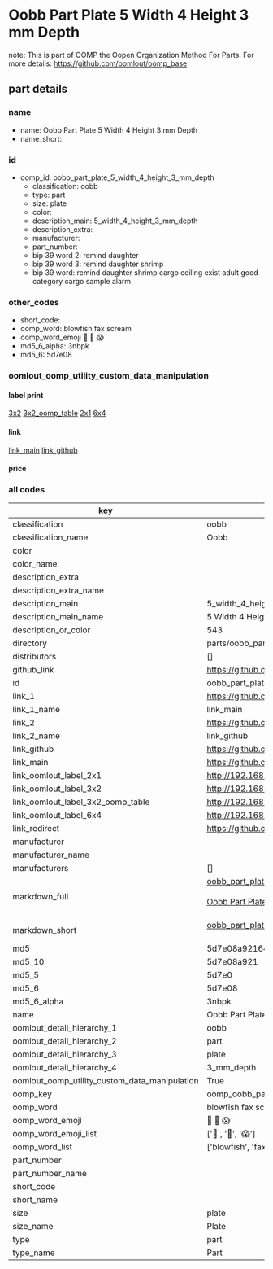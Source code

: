 # Oobb Part Plate 5 Width 4 Height 3 mm Depth  

note: This is part of OOMP the Oopen Organization Method For Parts. For more details: https://github.com/oomlout/oomp_base

##  part details
  







### name
* name: Oobb Part Plate 5 Width 4 Height 3 mm Depth
* name_short: 
### id
* oomp_id: oobb_part_plate_5_width_4_height_3_mm_depth
  * classification: oobb
  * type: part
  * size: plate
  * color: 
  * description_main: 5_width_4_height_3_mm_depth
  * description_extra: 
  * manufacturer: 
  * part_number: 
  * bip 39 word 2: remind daughter
  * bip 39 word 3: remind daughter shrimp
  * bip 39 word: remind daughter shrimp cargo ceiling exist adult good category cargo sample alarm

### other_codes
* short_code: 
* oomp_word: blowfish fax scream
* oomp_word_emoji :blowfish: :fax: :scream:
* md5_6_alpha: 3nbpk
* md5_6: 5d7e08






### oomlout_oomp_utility_custom_data_manipulation
#### label print
[3x2](http://192.168.1.245:1112/?label=oomp%203nbpk)
[3x2_oomp_table](http://192.168.1.108:1112/?label=oomp%203nbpk)
[2x1](http://192.168.1.242:1112/?label=oomp%203nbpk)
[6x4](http://192.168.1.55:1112/?label=oomp%203nbpk)    

#### link

[link_main](https://github.com/oomlout/oomlout_oomp_version_1_messy/tree/main/parts/oobb_part_plate_5_width_4_height_3_mm_depth) [link_github](https://github.com/oomlout/oomlout_oomp_version_1_messy/tree/main/parts/oobb_part_plate_5_width_4_height_3_mm_depth)                             

#### price







### all codes 
| key | value |  
| --- | --- |  
| classification | oobb |  
| classification_name | Oobb |  
| color |  |  
| color_name |  |  
| description_extra |  |  
| description_extra_name |  |  
| description_main | 5_width_4_height_3_mm_depth |  
| description_main_name | 5 Width 4 Height 3 mm Depth |  
| description_or_color | 543 |  
| directory | parts/oobb_part_plate_5_width_4_height_3_mm_depth |  
| distributors | [] |  
| github_link | https://github.com/oomlout/oomlout_oomp_part_src/tree/main/parts/oobb_part_plate_5_width_4_height_3_mm_depth |  
| id | oobb_part_plate_5_width_4_height_3_mm_depth |  
| link_1 | https://github.com/oomlout/oomlout_oomp_version_1_messy/tree/main/parts/oobb_part_plate_5_width_4_height_3_mm_depth |  
| link_1_name | link_main |  
| link_2 | https://github.com/oomlout/oomlout_oomp_version_1_messy/tree/main/parts/oobb_part_plate_5_width_4_height_3_mm_depth |  
| link_2_name | link_github |  
| link_github | https://github.com/oomlout/oomlout_oomp_version_1_messy/tree/main/parts/oobb_part_plate_5_width_4_height_3_mm_depth |  
| link_main | https://github.com/oomlout/oomlout_oomp_version_1_messy/tree/main/parts/oobb_part_plate_5_width_4_height_3_mm_depth |  
| link_oomlout_label_2x1 | http://192.168.1.242:1112/?label=oomp%203nbpk |  
| link_oomlout_label_3x2 | http://192.168.1.245:1112/?label=oomp%203nbpk |  
| link_oomlout_label_3x2_oomp_table | http://192.168.1.108:1112/?label=oomp%203nbpk |  
| link_oomlout_label_6x4 | http://192.168.1.55:1112/?label=oomp%203nbpk |  
| link_redirect | https://github.com/oomlout/oomlout_oomp_version_1_messy/tree/main/parts/oobb_part_plate_5_width_4_height_3_mm_depth |  
| manufacturer |  |  
| manufacturer_name |  |  
| manufacturers | [] |  
| markdown_full | [oobb_part_plate_5_width_4_height_3_mm_depth](none)<br>[](none)<br>[Oobb Part Plate 5 Width 4 Height 3 Mm Depth](none)<br><br> |  
| markdown_short | [oobb_part_plate_5_width_4_height_3_mm_depth](none)<br><br> |  
| md5 | 5d7e08a9216460793f12722b8e4df5ae |  
| md5_10 | 5d7e08a921 |  
| md5_5 | 5d7e0 |  
| md5_6 | 5d7e08 |  
| md5_6_alpha | 3nbpk |  
| name | Oobb Part Plate 5 Width 4 Height 3 mm Depth |  
| oomlout_detail_hierarchy_1 | oobb |  
| oomlout_detail_hierarchy_2 | part |  
| oomlout_detail_hierarchy_3 | plate |  
| oomlout_detail_hierarchy_4 | 3_mm_depth |  
| oomlout_oomp_utility_custom_data_manipulation | True |  
| oomp_key | oomp_oobb_part_plate_5_width_4_height_3_mm_depth |  
| oomp_word | blowfish fax scream |  
| oomp_word_emoji | :blowfish: :fax: :scream: |  
| oomp_word_emoji_list | [':blowfish:', ':fax:', ':scream:'] |  
| oomp_word_list | ['blowfish', 'fax', 'scream'] |  
| part_number |  |  
| part_number_name |  |  
| short_code |  |  
| short_name |  |  
| size | plate |  
| size_name | Plate |  
| type | part |  
| type_name | Part |  

